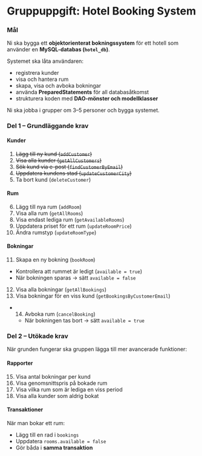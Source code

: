 # Gruppuppgift: Hotel Booking System
### Mål
Ni ska bygga ett **objektorienterat bokningssystem** för ett hotell som använder en **MySQL-databas (`hotel_db`)**.

Systemet ska låta användaren:
* registrera kunder
* visa och hantera rum
* skapa, visa och avboka bokningar
* använda **PreparedStatements** för all databasåtkomst
* strukturera koden med **DAO-mönster och modellklasser**

Ni ska jobba i grupper om 3–5 personer och bygga systemet.

### Del 1 – Grundläggande krav
#### Kunder
1. ~~Lägg till ny kund (`addCustomer`)~~
2. ~~Visa alla kunder (`getAllCustomers`)~~
3. ~~Sök kund via e-post (`findCustomerByEmail`)~~
4. ~~Uppdatera kundens stad (`updateCustomerCity`)~~
5. Ta bort kund (`deleteCustomer`)

#### Rum
6. Lägg till nya rum (`addRoom`)
7. Visa alla rum (`getAllRooms`)
8. Visa endast lediga rum (`getAvailableRooms`)
9. Uppdatera priset för ett rum (`updateRoomPrice`)
10. Ändra rumstyp (`updateRoomType`)

#### Bokningar
11. Skapa en ny bokning (`bookRoom`)
  * Kontrollera att rummet är ledigt (`available = true`)
  * När bokningen sparas → sätt `available = false`
12. Visa alla bokningar (`getAllBookings`)
13. Visa bokningar för en viss kund (`getBookingsByCustomerEmail`)
* 14. Avboka rum (`cancelBooking`)
  * När bokningen tas bort → sätt `available = true`

### Del 2 – Utökade krav
När grunden fungerar ska gruppen lägga till mer avancerade funktioner:
#### Rapporter
15. Visa antal bokningar per kund
16. Visa genomsnittspris på bokade rum
17. Visa vilka rum som är lediga en viss period
18. Visa alla kunder som aldrig bokat

#### Transaktioner
När man bokar ett rum:
* Lägg till en rad i `bookings`
* Uppdatera `rooms.available = false`
* Gör båda i **samma transaktion**
